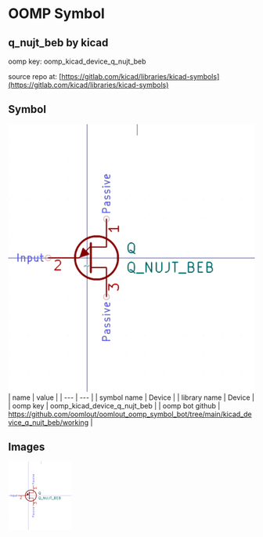 # OOMP Symbol  
## q_nujt_beb  by kicad  
  
oomp key: oomp_kicad_device_q_nujt_beb  
  
source repo at: [https://gitlab.com/kicad/libraries/kicad-symbols](https://gitlab.com/kicad/libraries/kicad-symbols)  
## Symbol  
  
[![working.png](working_600.png)](working.png)  
| name | value | 
| --- | --- | 
| symbol name | Device | 
| library name | Device | 
| oomp key | oomp_kicad_device_q_nujt_beb | 
| oomp bot github | https://github.com/oomlout/oomlout_oomp_symbol_bot/tree/main/kicad_device_q_nujt_beb/working | 
## Images  
  
[![working.png](working_140.png)](working.png)  
